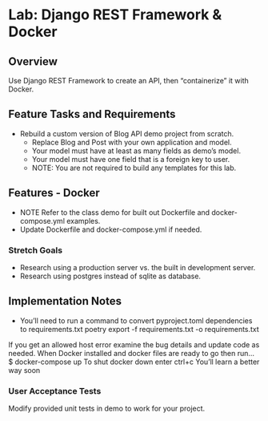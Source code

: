 # Lab: Django REST Framework & Docker
## Overview
Use Django REST Framework to create an API, then “containerize” it with Docker.

## Feature Tasks and Requirements
- Rebuild a custom version of Blog API demo project from scratch.
  - Replace Blog and Post with your own application and model.
  - Your model must have at least as many fields as demo’s model.
  - Your model must have one field that is a foreign key to user.
  - NOTE: You are not required to build any templates for this lab.
## Features - Docker
  - NOTE Refer to the class demo for built out Dockerfile and docker-compose.yml examples.
  - Update Dockerfile and docker-compose.yml if needed.
### Stretch Goals
  - Research using a production server vs. the built in development server.
  - Research using postgres instead of sqlite as database.
## Implementation Notes
- You’ll need to run a command to convert pyproject.toml dependencies to requirements.txt
poetry export -f requirements.txt -o requirements.txt

If you get an allowed host error examine the bug details and update code as needed.
When Docker installed and docker files are ready to go then run…
$ docker-compose up
To shut docker down enter ctrl+c
You’ll learn a better way soon
### User Acceptance Tests
Modify provided unit tests in demo to work for your project.